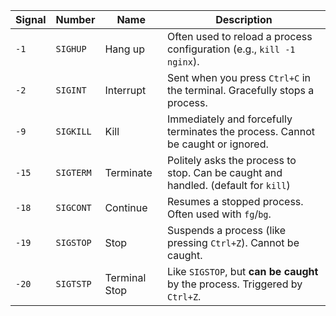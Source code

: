 | Signal | Number | Name     | Description |
|--------|--------|----------|-------------|
| `-1`   | `SIGHUP`   | Hang up | Often used to reload a process configuration (e.g., `kill -1 nginx`). |
| `-2`   | `SIGINT`   | Interrupt | Sent when you press `Ctrl+C` in the terminal. Gracefully stops a process. |
| `-9`   | `SIGKILL`  | Kill | Immediately and forcefully terminates the process. Cannot be caught or ignored. |
| `-15`  | `SIGTERM`  | Terminate | Politely asks the process to stop. Can be caught and handled. (default for `kill`) |
| `-18`  | `SIGCONT`  | Continue | Resumes a stopped process. Often used with `fg`/`bg`. |
| `-19`  | `SIGSTOP`  | Stop | Suspends a process (like pressing `Ctrl+Z`). Cannot be caught. |
| `-20`  | `SIGTSTP`  | Terminal Stop | Like `SIGSTOP`, but **can be caught** by the process. Triggered by `Ctrl+Z`. |
